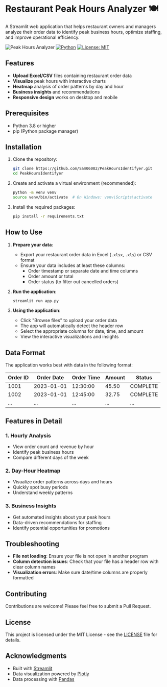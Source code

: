 # Restaurant Peak Hours Analyzer 🍽️

A Streamlit web application that helps restaurant owners and managers analyze their order data to identify peak business hours, optimize staffing, and improve operational efficiency.

![Peak Hours Analyzer](https://img.shields.io/badge/Status-Active-success)
[![Python](https://img.shields.io/badge/Python-3.8%2B-blue)](https://www.python.org/)
[![License: MIT](https://img.shields.io/badge/License-MIT-yellow.svg)](https://opensource.org/licenses/MIT)

## Features

- **Upload Excel/CSV** files containing restaurant order data
- **Visualize** peak hours with interactive charts
- **Heatmap** analysis of order patterns by day and hour
- **Business insights** and recommendations
- **Responsive design** works on desktop and mobile

## Prerequisites

- Python 3.8 or higher
- pip (Python package manager)

## Installation

1. Clone the repository:
   ```bash
   git clone https://github.com/Sam06002/PeakHoursIdentifyer.git
   cd PeakHoursIdentifyer
   ```

2. Create and activate a virtual environment (recommended):
   ```bash
   python -m venv venv
   source venv/bin/activate  # On Windows: venv\Scripts\activate
   ```

3. Install the required packages:
   ```bash
   pip install -r requirements.txt
   ```

## How to Use

1. **Prepare your data**:
   - Export your restaurant order data in Excel (`.xlsx`, `.xls`) or CSV format
   - Ensure your data includes at least these columns:
     - Order timestamp or separate date and time columns
     - Order amount or total
     - Order status (to filter out cancelled orders)

2. **Run the application**:
   ```bash
   streamlit run app.py
   ```

3. **Using the application**:
   - Click "Browse files" to upload your order data
   - The app will automatically detect the header row
   - Select the appropriate columns for date, time, and amount
   - View the interactive visualizations and insights

## Data Format

The application works best with data in the following format:

| Order ID | Order Date | Order Time | Amount | Status  |
|----------|------------|------------|--------|---------|
| 1001     | 2023-01-01 | 12:30:00   | 45.50  | COMPLETE|
| 1002     | 2023-01-01 | 12:45:00   | 32.75  | COMPLETE|
| ...      | ...        | ...        | ...    | ...     |

## Features in Detail

### 1. Hourly Analysis
- View order count and revenue by hour
- Identify peak business hours
- Compare different days of the week

### 2. Day-Hour Heatmap
- Visualize order patterns across days and hours
- Quickly spot busy periods
- Understand weekly patterns

### 3. Business Insights
- Get automated insights about your peak hours
- Data-driven recommendations for staffing
- Identify potential opportunities for promotions

## Troubleshooting

- **File not loading**: Ensure your file is not open in another program
- **Column detection issues**: Check that your file has a header row with clear column names
- **Visualization errors**: Make sure date/time columns are properly formatted

## Contributing

Contributions are welcome! Please feel free to submit a Pull Request.

## License

This project is licensed under the MIT License - see the [LICENSE](LICENSE) file for details.

## Acknowledgments

- Built with [Streamlit](https://streamlit.io/)
- Data visualization powered by [Plotly](https://plotly.com/)
- Data processing with [Pandas](https://pandas.pydata.org/)
